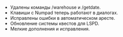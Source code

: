 - Удалены команды /warehouse и /getdate.
- Клавиши с Numpad теперь работают в диалогах.
- Исправлены ошибки в автоматическом аресте.
- Обновление системы квестов для LSPD.
- Мелкие дополнения и исправления.
